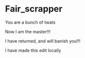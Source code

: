 # Fair_scrapper

You are a bunch of twats

Now I am the master!!!

I have returned, and will banish you!!!

I have made this edit locally